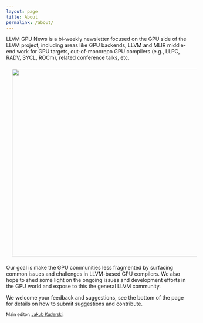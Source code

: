 ```yaml
---
layout: page
title: About
permalink: /about/
---
```


LLVM GPU News is a bi-weekly newsletter focused on the GPU side of the LLVM project,
including areas like GPU backends, LLVM and MLIR middle-end work for GPU targets,
out-of-monorepo GPU compilers (e.g., LLPC, RADV, SYCL, ROCm), related conference
talks, etc.

<div style="text-align:center">
    <img src="/assets/images/gpu-dragon-logo-website.svg" width="512px" style="margin-left:16px;margin-top:8px;margin-bottom:8px"/>
</div>

Our goal is make the GPU communities less fragmented by surfacing common issues
and challenges in LLVM-based GPU compilers. We also hope to shed some light on the
ongoing issues and development efforts in the GPU world and expose to this the general
LLVM community.

We welcome your feedback and suggestions, see the bottom of the page for details on how
to submit suggestions and contribute.

<sub>Main editor: [Jakub Kuderski](https://github.com/kuhar).</sub>
